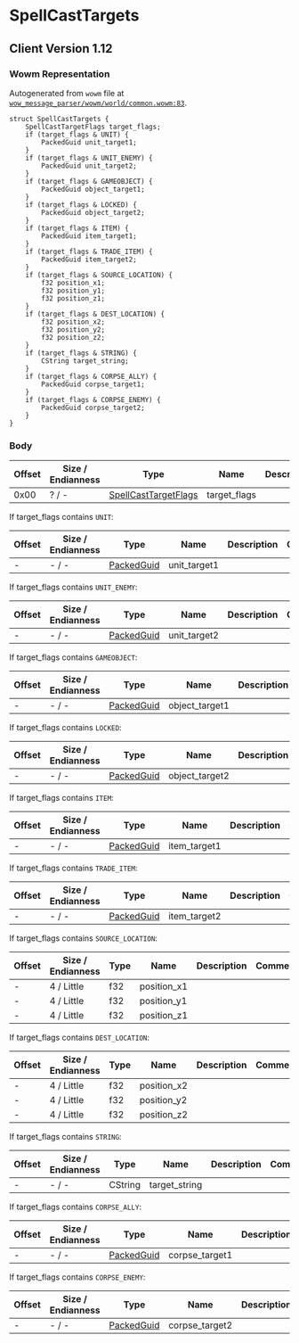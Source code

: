 # SpellCastTargets

## Client Version 1.12

### Wowm Representation

Autogenerated from `wowm` file at [`wow_message_parser/wowm/world/common.wowm:83`](https://github.com/gtker/wow_messages/tree/main/wow_message_parser/wowm/world/common.wowm#L83).
```rust,ignore
struct SpellCastTargets {
    SpellCastTargetFlags target_flags;
    if (target_flags & UNIT) {
        PackedGuid unit_target1;
    }
    if (target_flags & UNIT_ENEMY) {
        PackedGuid unit_target2;
    }
    if (target_flags & GAMEOBJECT) {
        PackedGuid object_target1;
    }
    if (target_flags & LOCKED) {
        PackedGuid object_target2;
    }
    if (target_flags & ITEM) {
        PackedGuid item_target1;
    }
    if (target_flags & TRADE_ITEM) {
        PackedGuid item_target2;
    }
    if (target_flags & SOURCE_LOCATION) {
        f32 position_x1;
        f32 position_y1;
        f32 position_z1;
    }
    if (target_flags & DEST_LOCATION) {
        f32 position_x2;
        f32 position_y2;
        f32 position_z2;
    }
    if (target_flags & STRING) {
        CString target_string;
    }
    if (target_flags & CORPSE_ALLY) {
        PackedGuid corpse_target1;
    }
    if (target_flags & CORPSE_ENEMY) {
        PackedGuid corpse_target2;
    }
}
```
### Body

| Offset | Size / Endianness | Type | Name | Description | Comment |
| ------ | ----------------- | ---- | ---- | ----------- | ------- |
| 0x00 | ? / - | [SpellCastTargetFlags](spellcasttargetflags.md) | target_flags |  |  |

If target_flags contains `UNIT`:

| Offset | Size / Endianness | Type | Name | Description | Comment |
| ------ | ----------------- | ---- | ---- | ----------- | ------- |
| - | - / - | [PackedGuid](../spec/packed-guid.md) | unit_target1 |  |  |

If target_flags contains `UNIT_ENEMY`:

| Offset | Size / Endianness | Type | Name | Description | Comment |
| ------ | ----------------- | ---- | ---- | ----------- | ------- |
| - | - / - | [PackedGuid](../spec/packed-guid.md) | unit_target2 |  |  |

If target_flags contains `GAMEOBJECT`:

| Offset | Size / Endianness | Type | Name | Description | Comment |
| ------ | ----------------- | ---- | ---- | ----------- | ------- |
| - | - / - | [PackedGuid](../spec/packed-guid.md) | object_target1 |  |  |

If target_flags contains `LOCKED`:

| Offset | Size / Endianness | Type | Name | Description | Comment |
| ------ | ----------------- | ---- | ---- | ----------- | ------- |
| - | - / - | [PackedGuid](../spec/packed-guid.md) | object_target2 |  |  |

If target_flags contains `ITEM`:

| Offset | Size / Endianness | Type | Name | Description | Comment |
| ------ | ----------------- | ---- | ---- | ----------- | ------- |
| - | - / - | [PackedGuid](../spec/packed-guid.md) | item_target1 |  |  |

If target_flags contains `TRADE_ITEM`:

| Offset | Size / Endianness | Type | Name | Description | Comment |
| ------ | ----------------- | ---- | ---- | ----------- | ------- |
| - | - / - | [PackedGuid](../spec/packed-guid.md) | item_target2 |  |  |

If target_flags contains `SOURCE_LOCATION`:

| Offset | Size / Endianness | Type | Name | Description | Comment |
| ------ | ----------------- | ---- | ---- | ----------- | ------- |
| - | 4 / Little | f32 | position_x1 |  |  |
| - | 4 / Little | f32 | position_y1 |  |  |
| - | 4 / Little | f32 | position_z1 |  |  |

If target_flags contains `DEST_LOCATION`:

| Offset | Size / Endianness | Type | Name | Description | Comment |
| ------ | ----------------- | ---- | ---- | ----------- | ------- |
| - | 4 / Little | f32 | position_x2 |  |  |
| - | 4 / Little | f32 | position_y2 |  |  |
| - | 4 / Little | f32 | position_z2 |  |  |

If target_flags contains `STRING`:

| Offset | Size / Endianness | Type | Name | Description | Comment |
| ------ | ----------------- | ---- | ---- | ----------- | ------- |
| - | - / - | CString | target_string |  |  |

If target_flags contains `CORPSE_ALLY`:

| Offset | Size / Endianness | Type | Name | Description | Comment |
| ------ | ----------------- | ---- | ---- | ----------- | ------- |
| - | - / - | [PackedGuid](../spec/packed-guid.md) | corpse_target1 |  |  |

If target_flags contains `CORPSE_ENEMY`:

| Offset | Size / Endianness | Type | Name | Description | Comment |
| ------ | ----------------- | ---- | ---- | ----------- | ------- |
| - | - / - | [PackedGuid](../spec/packed-guid.md) | corpse_target2 |  |  |


